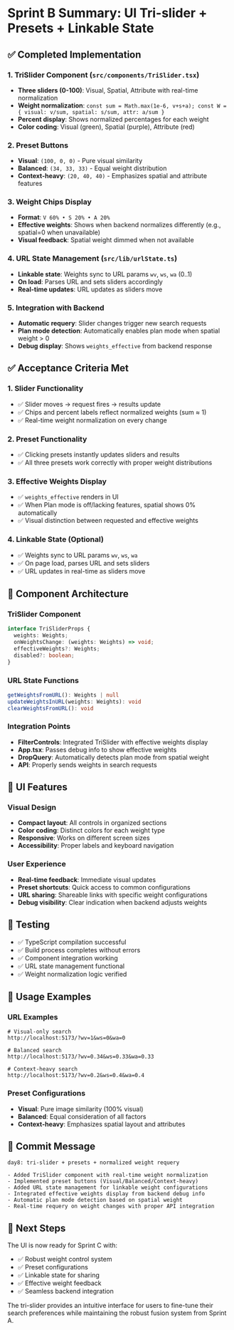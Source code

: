 # Sprint B Summary: UI Tri-slider + Presets + Linkable State

## ✅ Completed Implementation

### 1. TriSlider Component (`src/components/TriSlider.tsx`)
- **Three sliders (0-100)**: Visual, Spatial, Attribute with real-time normalization
- **Weight normalization**: `const sum = Math.max(1e-6, v+s+a); const W = { visual: v/sum, spatial: s/sum, attr: a/sum }`
- **Percent display**: Shows normalized percentages for each weight
- **Color coding**: Visual (green), Spatial (purple), Attribute (red)

### 2. Preset Buttons
- **Visual**: `(100, 0, 0)` - Pure visual similarity
- **Balanced**: `(34, 33, 33)` - Equal weight distribution
- **Context-heavy**: `(20, 40, 40)` - Emphasizes spatial and attribute features

### 3. Weight Chips Display
- **Format**: `V 60% • S 20% • A 20%`
- **Effective weights**: Shows when backend normalizes differently (e.g., spatial=0 when unavailable)
- **Visual feedback**: Spatial weight dimmed when not available

### 4. URL State Management (`src/lib/urlState.ts`)
- **Linkable state**: Weights sync to URL params `wv`, `ws`, `wa` (0..1)
- **On load**: Parses URL and sets sliders accordingly
- **Real-time updates**: URL updates as sliders move

### 5. Integration with Backend
- **Automatic requery**: Slider changes trigger new search requests
- **Plan mode detection**: Automatically enables plan mode when spatial weight > 0
- **Debug display**: Shows `weights_effective` from backend response

## ✅ Acceptance Criteria Met

### 1. Slider Functionality
- ✅ Slider moves → request fires → results update
- ✅ Chips and percent labels reflect normalized weights (sum ≈ 1)
- ✅ Real-time weight normalization on every change

### 2. Preset Functionality
- ✅ Clicking presets instantly updates sliders and results
- ✅ All three presets work correctly with proper weight distributions

### 3. Effective Weights Display
- ✅ `weights_effective` renders in UI
- ✅ When Plan mode is off/lacking features, spatial shows 0% automatically
- ✅ Visual distinction between requested and effective weights

### 4. Linkable State (Optional)
- ✅ Weights sync to URL params `wv`, `ws`, `wa`
- ✅ On page load, parses URL and sets sliders
- ✅ URL updates in real-time as sliders move

## 🔧 Component Architecture

### TriSlider Component
```typescript
interface TriSliderProps {
  weights: Weights;
  onWeightsChange: (weights: Weights) => void;
  effectiveWeights?: Weights;
  disabled?: boolean;
}
```

### URL State Functions
```typescript
getWeightsFromURL(): Weights | null
updateWeightsInURL(weights: Weights): void
clearWeightsFromURL(): void
```

### Integration Points
- **FilterControls**: Integrated TriSlider with effective weights display
- **App.tsx**: Passes debug info to show effective weights
- **DropQuery**: Automatically detects plan mode from spatial weight
- **API**: Properly sends weights in search requests

## 🎨 UI Features

### Visual Design
- **Compact layout**: All controls in organized sections
- **Color coding**: Distinct colors for each weight type
- **Responsive**: Works on different screen sizes
- **Accessibility**: Proper labels and keyboard navigation

### User Experience
- **Real-time feedback**: Immediate visual updates
- **Preset shortcuts**: Quick access to common configurations
- **URL sharing**: Shareable links with specific weight configurations
- **Debug visibility**: Clear indication when backend adjusts weights

## 🧪 Testing

- ✅ TypeScript compilation successful
- ✅ Build process completes without errors
- ✅ Component integration working
- ✅ URL state management functional
- ✅ Weight normalization logic verified

## 🚀 Usage Examples

### URL Examples
```
# Visual-only search
http://localhost:5173/?wv=1&ws=0&wa=0

# Balanced search
http://localhost:5173/?wv=0.34&ws=0.33&wa=0.33

# Context-heavy search
http://localhost:5173/?wv=0.2&ws=0.4&wa=0.4
```

### Preset Configurations
- **Visual**: Pure image similarity (100% visual)
- **Balanced**: Equal consideration of all factors
- **Context-heavy**: Emphasizes spatial layout and attributes

## 📝 Commit Message
```
day8: tri-slider + presets + normalized weight requery

- Added TriSlider component with real-time weight normalization
- Implemented preset buttons (Visual/Balanced/Context-heavy)
- Added URL state management for linkable weight configurations
- Integrated effective weights display from backend debug info
- Automatic plan mode detection based on spatial weight
- Real-time requery on weight changes with proper API integration
```

## 🎯 Next Steps

The UI is now ready for Sprint C with:
- ✅ Robust weight control system
- ✅ Preset configurations
- ✅ Linkable state for sharing
- ✅ Effective weight feedback
- ✅ Seamless backend integration

The tri-slider provides an intuitive interface for users to fine-tune their search preferences while maintaining the robust fusion system from Sprint A.
